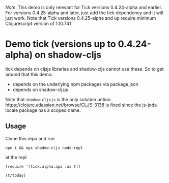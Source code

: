 *Note*: This demo is only relevant for Tick versions 0.4.24-alpha and earlier. For versions 0.4.25-alpha and later, just add the tick dependency and it will just work. Note that Tick versions 0.4.25-alpha and up require minimum Clojurescript version of 1.10.741

# Demo tick (versions up to 0.4.24-alpha) on shadow-cljs 

tick depends on cljsjs libraries and shadow-cljs cannot use these. So to get around that
this demo:

* depends on the underlying npm packages via package.json           
* depends on shadow-cljsjs

Note that `shadow-cljsjs` is the only solution untion https://clojure.atlassian.net/browse/CLJS-3138
is fixed since the js-joda locale package has a scoped name.

## Usage 

Clone this repo and run

`npm i && npx shadow-cljs node-repl`

at the repl

`(require '[tick.alpha.api :as t])`

`(t/today)`
